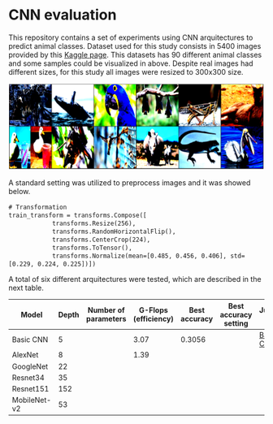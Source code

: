 # CNN evaluation

This repository contains a set of experiments using CNN arquitectures to predict animal classes. Dataset used for this study consists in 5400 images provided by this [Kaggle page](https://www.kaggle.com/datasets/iamsouravbanerjee/animal-image-dataset-90-different-animals). This datasets has 90 different animal classes and some samples could be visualized in above. Despite real images had different sizes, for this study all images were resized to 300x300 size.

![Sample images](https://github.com/victorcaquilpan/CNN_evaluation/blob/main/images/Sample%20images.PNG)

A standard setting was utilized to preprocess images and it was showed below. 

```
# Transformation
train_transform = transforms.Compose([
            transforms.Resize(256),
            transforms.RandomHorizontalFlip(),
            transforms.CenterCrop(224),
            transforms.ToTensor(),
            transforms.Normalize(mean=[0.485, 0.456, 0.406], std=[0.229, 0.224, 0.225])])
```

A total of six different arquitectures were tested, which are described in the next table.

| Model         | Depth         | Number of parameters | G-Flops (efficiency) | Best accuracy | Best accuracy setting | Jupyter link |
| ------------- | ------------- |--------------------- |----------------|-----------------|-----------------------|--------------|          
| Basic CNN     | 5             |                      |    3.07          |     0.3056          ||[Basic CNN](https://github.com/victorcaquilpan/CNN_evaluation/blob/main/code/CNN_Basic_CNN.ipynb)|
| AlexNet       | 8             |                      |  1.39            |               |||
| GoogleNet     | 22            |                      |              |               |||
| Resnet34      | 35            |                      |              |               |||
| Resnet151     | 152           |                      |              |  |||
| MobileNet-v2  | 53            |                      |              | |||
